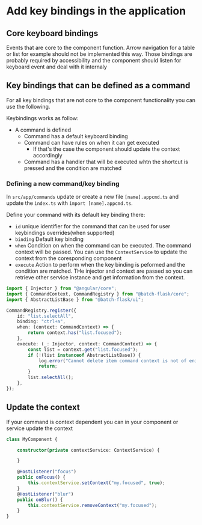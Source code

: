 # Add key bindings in the application

## Core keyboard bindings

Events that are core to the component function. Arrow navigation for a table or list for example should not be implemented this way. Those bindings are probably required by accessibility and the component should listen for keyboard event and deal with it internaly

## Key bindings that can be defined as a command

For all key bindings that are not core to the component functionality you can use the following.

Keybindings works as follow:

- A command is defined
    - Command has a default keyboard binding
    - Command can have rules on when it can get executed
        - If that's the case the component should update the context accordingly
    - Command has a handler that will be executed whtn the shortcut is pressed and the condition are matched

### Defining a new command/key binding

In `src/app/commands` update or create a new file `[name].appcmd.ts` and update the `index.ts` with `import [name].appcmd.ts`.

Define your command with its default key binding there:

- `id` unique identifier for the command that can be used for user keybindings overrides(when supported)
- `binding` Default key binding
- `when` Condition on when the command can be executed. The command context will be passed. You can use the `ContextService` to update the context from the coresponding component
- `execute` Action to perform when the key binding is peformed and the condition are matched. THe injector and context are passed so you can retrieve other service instance and get information from the context.

```ts
import { Injector } from "@angular/core";
import { CommandContext, CommandRegistry } from "@batch-flask/core";
import { AbstractListBase } from "@batch-flask/ui";

CommandRegistry.register({
    id: "list.selectAll",
    binding: "ctrl+a",
    when: (context: CommandContext) => {
        return context.has("list.focused");
    },
    execute: (_: Injector, context: CommandContext) => {
        const list = context.get("list.focused");
        if (!(list instanceof AbstractListBase)) {
            log.error("Cannot delete item command context is not of enitty command type");
            return;
        }
        list.selectAll();
    },
});
```

## Update the context

If your command is context dependent you can in your component or service update the context

```ts
class MyComponent {

    constructor(private contextService: ContextService) {

    }

    @HostListener("focus")
    public onFocus() {
        this.contextService.setContext("my.focused", true);
    }
    @HostListener("blur")
    public onBlur() {
        this.contextService.removeContext("my.focused");
    }
}
```
